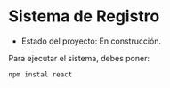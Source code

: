  <h1> Sistema de Registro </h1>

 - Estado del proyecto: En construcción.

Para ejecutar el sistema, debes poner:

```npm instal react```
